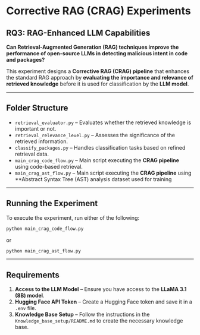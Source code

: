 
# Corrective RAG (CRAG) Experiments

## RQ3: RAG-Enhanced LLM Capabilities  
**Can Retrieval-Augmented Generation (RAG) techniques improve the performance of open-source LLMs in detecting malicious intent in code and packages?**

This experiment designs a **Corrective RAG (CRAG) pipeline** that enhances the standard RAG approach by **evaluating the importance and relevance of retrieved knowledge** before it is used for classification by the **LLM model**.

---

## Folder Structure

- `retrieval_evaluator.py` – Evaluates whether the retrieved knowledge is important or not.
- `retrieval_relevance_level.py` – Assesses the significance of the retrieved information.
- `classify_packages.py` – Handles classification tasks based on refined retrieval data.
- `main_crag_code_flow.py` – Main script executing the **CRAG pipeline** using code-based retrieval.
- `main_crag_ast_flow.py` – Main script executing the **CRAG pipeline** using **Abstract Syntax Tree (AST) analysis dataset used for training

---

## Running the Experiment

To execute the experiment, run either of the following:

```bash
python main_crag_code_flow.py
```

or

```bash
python main_crag_ast_flow.py
```

---

## Requirements

1. **Access to the LLM Model** – Ensure you have access to the **LLaMA 3.1 (8B) model**.
2. **Hugging Face API Token** – Create a Hugging Face token and save it in a `.env` file.
3. **Knowledge Base Setup** – Follow the instructions in the `Knowledge_base_setup/README.md` to create the necessary knowledge base.


